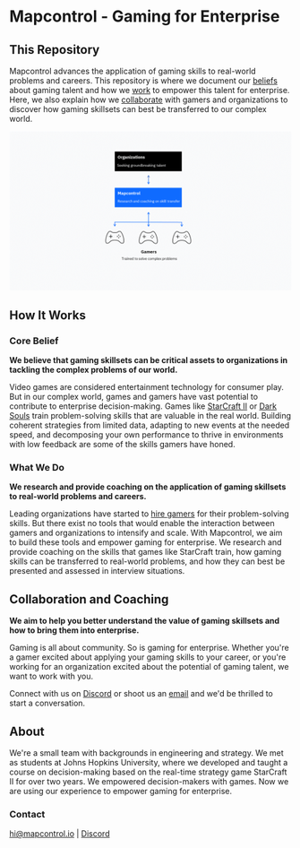 # Mapcontrol - Gaming for Enterprise

## This Repository

Mapcontrol advances the application of gaming skills to real-world problems and careers. This repository is where we document our [beliefs](https://github.com/Mapcontrol/Manual/blob/master/README.md#core-belief) about gaming talent and how we [work](https://github.com/Mapcontrol/Manual/blob/master/README.md#what-we-do) to empower this talent for enterprise. Here, we also explain how we [collaborate](https://github.com/Mapcontrol/Manual/blob/master/README.md#collaboration-and-coaching) with gamers and organizations to discover how gaming skillsets can best be transferred to our complex world.

<p align="center">
<img src="assets/mapcontrol_stack_full.png"></img>
</p>

## How It Works

### Core Belief

**We believe that gaming skillsets can be critical assets to organizations in tackling the complex problems of our world.**

Video games are considered entertainment technology for consumer play. But in our complex world, games and gamers have vast potential to contribute to enterprise decision-making. Games like [StarCraft II](https://en.wikipedia.org/wiki/StarCraft_II:_Wings_of_Liberty) or [Dark Souls](https://en.wikipedia.org/wiki/Dark_Souls) train problem-solving skills that are valuable in the real world. Building coherent strategies from limited data, adapting to new events at the needed speed, and decomposing your own performance to thrive in environments with low feedback are some of the skills gamers have honed. 

### What We Do

**We research and provide coaching on the application of gaming skillsets to real-world problems and careers.**

Leading organizations have started to [hire gamers](https://www.businessinsider.com/retired-gamer-offered-internship-for-past-starcraft-2-performance-2019-10) for their problem-solving skills. But there exist no tools that would enable the interaction between gamers and organizations to intensify and scale. With Mapcontrol, we aim to build these tools and empower gaming for enterprise. We research and provide coaching on the skills that games like StarCraft train, how gaming skills can be transferred to real-world problems, and how they can best be presented and assessed in interview situations.

## Collaboration and Coaching

**We aim to help you better understand the value of gaming skillsets and how to bring them into enterprise.**

Gaming is all about community. So is gaming for enterprise. Whether you're a gamer excited about applying your gaming skills to your career, or you're working for an organization excited about the potential of gaming talent, we want to work with you.

Connect with us on [Discord](https://discord.gg/Cz8XszM) or shoot us an [email](mailto:hi@mapcontrol.io) and we'd be thrilled to start a conversation.

## About

We're a small team with backgrounds in engineering and strategy. We met as students at Johns Hopkins University, where we developed and taught a course on decision-making based on the real-time strategy game StarCraft II for over two years. We empowered decision-makers with games. Now we are using our experience to empower gaming for enterprise.

### Contact

[hi@mapcontrol.io](mailto:hi@mapcontrol.io) | [Discord](https://discord.gg/Cz8XszM)






